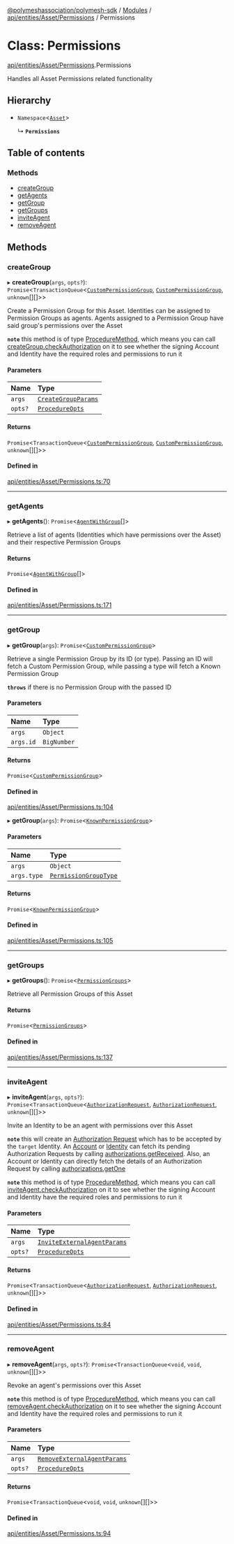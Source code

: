[@polymeshassociation/polymesh-sdk](../README.md) / [Modules](../modules.md) / [api/entities/Asset/Permissions](../modules/api_entities_Asset_Permissions.md) / Permissions

# Class: Permissions

[api/entities/Asset/Permissions](../modules/api_entities_Asset_Permissions.md).Permissions

Handles all Asset Permissions related functionality

## Hierarchy

- `Namespace`<[`Asset`](api_entities_Asset.Asset.md)\>

  ↳ **`Permissions`**

## Table of contents

### Methods

- [createGroup](api_entities_Asset_Permissions.Permissions.md#creategroup)
- [getAgents](api_entities_Asset_Permissions.Permissions.md#getagents)
- [getGroup](api_entities_Asset_Permissions.Permissions.md#getgroup)
- [getGroups](api_entities_Asset_Permissions.Permissions.md#getgroups)
- [inviteAgent](api_entities_Asset_Permissions.Permissions.md#inviteagent)
- [removeAgent](api_entities_Asset_Permissions.Permissions.md#removeagent)

## Methods

### createGroup

▸ **createGroup**(`args`, `opts?`): `Promise`<`TransactionQueue`<[`CustomPermissionGroup`](api_entities_CustomPermissionGroup.CustomPermissionGroup.md), [`CustomPermissionGroup`](api_entities_CustomPermissionGroup.CustomPermissionGroup.md), `unknown`[][]\>\>

Create a Permission Group for this Asset. Identities can be assigned to Permission Groups as agents. Agents assigned to a Permission Group have said group's permissions over the Asset

**`note`** this method is of type [ProcedureMethod](../interfaces/types.ProcedureMethod.md), which means you can call [createGroup.checkAuthorization](../interfaces/types.ProcedureMethod.md#checkauthorization)
  on it to see whether the signing Account and Identity have the required roles and permissions to run it

#### Parameters

| Name | Type |
| :------ | :------ |
| `args` | [`CreateGroupParams`](../interfaces/api_procedures_createGroup.CreateGroupParams.md) |
| `opts?` | [`ProcedureOpts`](../interfaces/types.ProcedureOpts.md) |

#### Returns

`Promise`<`TransactionQueue`<[`CustomPermissionGroup`](api_entities_CustomPermissionGroup.CustomPermissionGroup.md), [`CustomPermissionGroup`](api_entities_CustomPermissionGroup.CustomPermissionGroup.md), `unknown`[][]\>\>

#### Defined in

[api/entities/Asset/Permissions.ts:70](https://github.com/PolymathNetwork/polymesh-sdk/blob/31dfa0dc/src/api/entities/Asset/Permissions.ts#L70)

___

### getAgents

▸ **getAgents**(): `Promise`<[`AgentWithGroup`](../interfaces/api_entities_Asset_types.AgentWithGroup.md)[]\>

Retrieve a list of agents (Identities which have permissions over the Asset) and
  their respective Permission Groups

#### Returns

`Promise`<[`AgentWithGroup`](../interfaces/api_entities_Asset_types.AgentWithGroup.md)[]\>

#### Defined in

[api/entities/Asset/Permissions.ts:171](https://github.com/PolymathNetwork/polymesh-sdk/blob/31dfa0dc/src/api/entities/Asset/Permissions.ts#L171)

___

### getGroup

▸ **getGroup**(`args`): `Promise`<[`CustomPermissionGroup`](api_entities_CustomPermissionGroup.CustomPermissionGroup.md)\>

Retrieve a single Permission Group by its ID (or type). Passing an ID will fetch a Custom Permission Group,
  while passing a type will fetch a Known Permission Group

**`throws`** if there is no Permission Group with the passed ID

#### Parameters

| Name | Type |
| :------ | :------ |
| `args` | `Object` |
| `args.id` | `BigNumber` |

#### Returns

`Promise`<[`CustomPermissionGroup`](api_entities_CustomPermissionGroup.CustomPermissionGroup.md)\>

#### Defined in

[api/entities/Asset/Permissions.ts:104](https://github.com/PolymathNetwork/polymesh-sdk/blob/31dfa0dc/src/api/entities/Asset/Permissions.ts#L104)

▸ **getGroup**(`args`): `Promise`<[`KnownPermissionGroup`](api_entities_KnownPermissionGroup.KnownPermissionGroup.md)\>

#### Parameters

| Name | Type |
| :------ | :------ |
| `args` | `Object` |
| `args.type` | [`PermissionGroupType`](../enums/types.PermissionGroupType.md) |

#### Returns

`Promise`<[`KnownPermissionGroup`](api_entities_KnownPermissionGroup.KnownPermissionGroup.md)\>

#### Defined in

[api/entities/Asset/Permissions.ts:105](https://github.com/PolymathNetwork/polymesh-sdk/blob/31dfa0dc/src/api/entities/Asset/Permissions.ts#L105)

___

### getGroups

▸ **getGroups**(): `Promise`<[`PermissionGroups`](../interfaces/types.PermissionGroups.md)\>

Retrieve all Permission Groups of this Asset

#### Returns

`Promise`<[`PermissionGroups`](../interfaces/types.PermissionGroups.md)\>

#### Defined in

[api/entities/Asset/Permissions.ts:137](https://github.com/PolymathNetwork/polymesh-sdk/blob/31dfa0dc/src/api/entities/Asset/Permissions.ts#L137)

___

### inviteAgent

▸ **inviteAgent**(`args`, `opts?`): `Promise`<`TransactionQueue`<[`AuthorizationRequest`](api_entities_AuthorizationRequest.AuthorizationRequest.md), [`AuthorizationRequest`](api_entities_AuthorizationRequest.AuthorizationRequest.md), `unknown`[][]\>\>

Invite an Identity to be an agent with permissions over this Asset

**`note`** this will create an [Authorization Request](api_entities_AuthorizationRequest.AuthorizationRequest.md) which has to be accepted by the `target` Identity.
  An [Account](api_entities_Account.Account.md) or [Identity](api_entities_Identity.Identity.md) can fetch its pending Authorization Requests by calling [authorizations.getReceived](api_entities_common_namespaces_Authorizations.Authorizations.md#getreceived).
  Also, an Account or Identity can directly fetch the details of an Authorization Request by calling [authorizations.getOne](api_entities_common_namespaces_Authorizations.Authorizations.md#getone)

**`note`** this method is of type [ProcedureMethod](../interfaces/types.ProcedureMethod.md), which means you can call [inviteAgent.checkAuthorization](../interfaces/types.ProcedureMethod.md#checkauthorization)
  on it to see whether the signing Account and Identity have the required roles and permissions to run it

#### Parameters

| Name | Type |
| :------ | :------ |
| `args` | [`InviteExternalAgentParams`](../interfaces/api_procedures_inviteExternalAgent.InviteExternalAgentParams.md) |
| `opts?` | [`ProcedureOpts`](../interfaces/types.ProcedureOpts.md) |

#### Returns

`Promise`<`TransactionQueue`<[`AuthorizationRequest`](api_entities_AuthorizationRequest.AuthorizationRequest.md), [`AuthorizationRequest`](api_entities_AuthorizationRequest.AuthorizationRequest.md), `unknown`[][]\>\>

#### Defined in

[api/entities/Asset/Permissions.ts:84](https://github.com/PolymathNetwork/polymesh-sdk/blob/31dfa0dc/src/api/entities/Asset/Permissions.ts#L84)

___

### removeAgent

▸ **removeAgent**(`args`, `opts?`): `Promise`<`TransactionQueue`<`void`, `void`, `unknown`[][]\>\>

Revoke an agent's permissions over this Asset

**`note`** this method is of type [ProcedureMethod](../interfaces/types.ProcedureMethod.md), which means you can call [removeAgent.checkAuthorization](../interfaces/types.ProcedureMethod.md#checkauthorization)
  on it to see whether the signing Account and Identity have the required roles and permissions to run it

#### Parameters

| Name | Type |
| :------ | :------ |
| `args` | [`RemoveExternalAgentParams`](../interfaces/api_procedures_removeExternalAgent.RemoveExternalAgentParams.md) |
| `opts?` | [`ProcedureOpts`](../interfaces/types.ProcedureOpts.md) |

#### Returns

`Promise`<`TransactionQueue`<`void`, `void`, `unknown`[][]\>\>

#### Defined in

[api/entities/Asset/Permissions.ts:94](https://github.com/PolymathNetwork/polymesh-sdk/blob/31dfa0dc/src/api/entities/Asset/Permissions.ts#L94)
